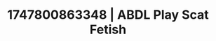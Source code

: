 ---
categories:
- Mormon missionary
- Deep touch
- Pillow talk
- Mid-century kink
- Public flashing
image: /assets/images/1747800863348.jpg
layout: post
seo:
  description: Featured content with sensual Scat Fetish, ABDL Play. HD images available.
  keywords: Scat Fetish, ABDL Play
  og_image: /assets/images/1747800863348.jpg
  schema_type: VisualArtwork
tags:
- ABDL Play
- '#1747800863348'
- Scat Fetish
title: 1747800863348 | ABDL Play Scat Fetish
---